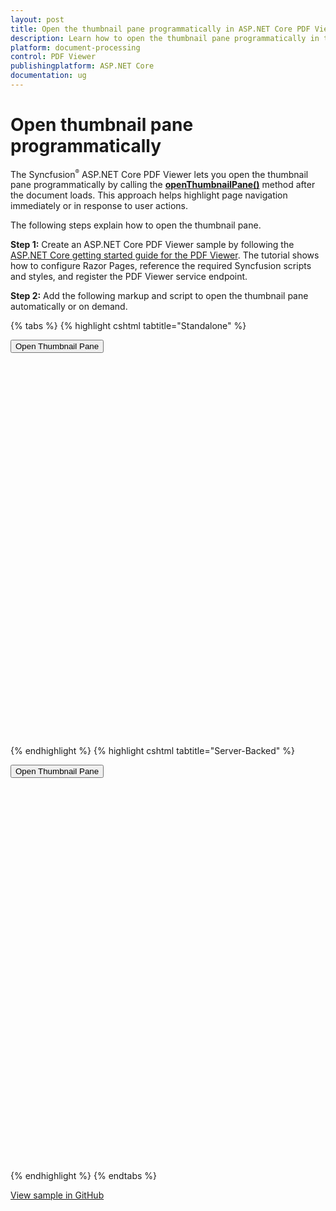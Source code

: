 ```yaml
---
layout: post
title: Open the thumbnail pane programmatically in ASP.NET Core PDF Viewer | Syncfusion
description: Learn how to open the thumbnail pane programmatically in the Syncfusion ASP.NET Core PDF Viewer by calling the openThumbnailPane method after the document loads.
platform: document-processing
control: PDF Viewer
publishingplatform: ASP.NET Core
documentation: ug
---
```


# Open thumbnail pane programmatically

The Syncfusion<sup style="font-size:70%">®</sup> ASP.NET Core PDF Viewer lets you open the thumbnail pane programmatically by calling the [**openThumbnailPane()**](https://ej2.syncfusion.com/documentation/api/pdfviewer/thumbnailView/#openthumbnailpane) method after the document loads. This approach helps highlight page navigation immediately or in response to user actions.

The following steps explain how to open the thumbnail pane.

**Step 1:** Create an ASP.NET Core PDF Viewer sample by following the [ASP.NET Core getting started guide for the PDF Viewer](https://help.syncfusion.com/document-processing/pdf/pdf-viewer/asp-net-core/getting-started). The tutorial shows how to configure Razor Pages, reference the required Syncfusion scripts and styles, and register the PDF Viewer service endpoint.

**Step 2:** Add the following markup and script to open the thumbnail pane automatically or on demand.

{% tabs %}
{% highlight cshtml tabtitle="Standalone" %}

<button type="button" onclick="openThumbnail()">Open Thumbnail Pane</button>

<div style="width:100%;height:600px">
    <ejs-pdfviewer id="pdfviewer"
                   style="height:600px"
                   documentPath="https://cdn.syncfusion.com/content/pdf/pdf-succinctly.pdf"
                   documentLoad="openThumbnail">
    </ejs-pdfviewer>
</div>

<script>
    function openThumbnail() {
        var pdfViewer = document.getElementById('pdfviewer').ej2_instances[0];
        pdfViewer.thumbnailViewModule.openThumbnailPane();
    }
</script>
{% endhighlight %}
{% highlight cshtml tabtitle="Server-Backed" %}

<button type="button" onclick="openThumbnail()">Open Thumbnail Pane</button>

<div style="width:100%;height:600px">
    <ejs-pdfviewer id="pdfviewer"
                   style="height:600px"
                   serviceUrl='/Index'
                   documentPath="https://cdn.syncfusion.com/content/pdf/pdf-succinctly.pdf"
                   documentLoad="openThumbnail">
    </ejs-pdfviewer>
</div>

<script>
    function openThumbnail() {
        var pdfViewer = document.getElementById('pdfviewer').ej2_instances[0];
        pdfViewer.thumbnailViewModule.openThumbnailPane();
    }
</script>

{% endhighlight %}
{% endtabs %}

[View sample in GitHub](https://github.com/SyncfusionExamples/asp-core-pdf-viewer-examples/tree/master/How%20to/Open%20Thumbnail%20pane%20programmatically)
